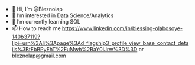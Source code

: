 - 👋 Hi, I’m @Bleznolap
- 👀 I’m interested in Data Science/Analytics
- 🌱 I’m currently learning SQL
- 📫 How to reach me https://www.linkedin.com/in/blessing-olabosoye-140b37119?lipi=urn%3Ali%3Apage%3Ad_flagship3_profile_view_base_contact_details%3BtFbBPyEhT%2FuMwh%2BaY0IJrw%3D%3D or bleznolap@gmail.com


<!---
Bleznolap/Bleznolap is a ✨ special ✨ repository because its `README.md` (this file) appears on your GitHub profile.
You can click the Preview link to take a look at your changes.
--->
